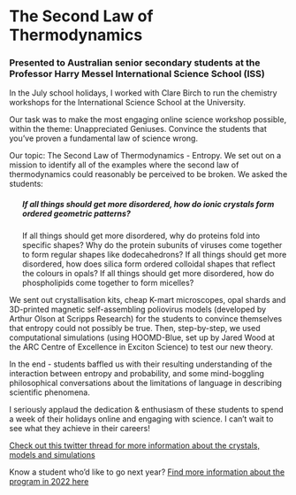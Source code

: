 <h1>The Second Law of Thermodynamics</h1>
<h3> Presented to Australian senior secondary students at the Professor Harry Messel International Science School (ISS)</h3>


In the July school holidays, I worked with Clare Birch to run the chemistry workshops for the International Science School at the University. 

Our task was to make the most engaging online science workshop possible, within the theme: Unappreciated Geniuses. Convince the students that you’ve proven a fundamental law of science wrong.

Our topic: The Second Law of Thermodynamics - Entropy. We set out on a mission to identify all of the examples where the second law of thermodynamics could reasonably be perceived to be broken. We asked the students:

<ul>
  <h5>If all things should get more disordered, how do ionic crystals form ordered geometric patterns?</h5>
  If all things should get more disordered, why do proteins fold into specific shapes? Why do the protein subunits of viruses come together to form regular shapes like dodecahedrons?
  If all things should get more disordered, how does silica form ordered colloidal shapes that reflect the colours in opals?
  If all things should get more disordered, how do phospholipids come together to form micelles?
</ul>

We sent out crystallisation kits, cheap K-mart microscopes, opal shards and 3D-printed magnetic self-assembling poliovirus models (developed by Arthur Olson at Scripps Research) for the students to convince themselves that entropy could not possibly be true. Then, step-by-step, we used computational simulations (using HOOMD-Blue, set up by Jared Wood at the ARC Centre of Excellence in Exciton Science) to test our new theory.

In the end - students baffled us with their resulting understanding of the interaction between entropy and probability, and some mind-boggling philosophical conversations about the limitations of language in describing scientific phenomena. 

I seriously applaud the dedication & enthusiasm of these students to spend a week of their holidays online and engaging with science. I can’t wait to see what they achieve in their careers!

[Check out this twitter thread for more information about the crystals, models and simulations](https://twitter.com/clarejtbirch/status/1414850606032850948?s=21) 

Know a student who’d like to go next year? [Find more information about the program in 2022 here](https://www.sydney.edu.au/science/industry-and-community/community-engagement/international-science-school.html) 
